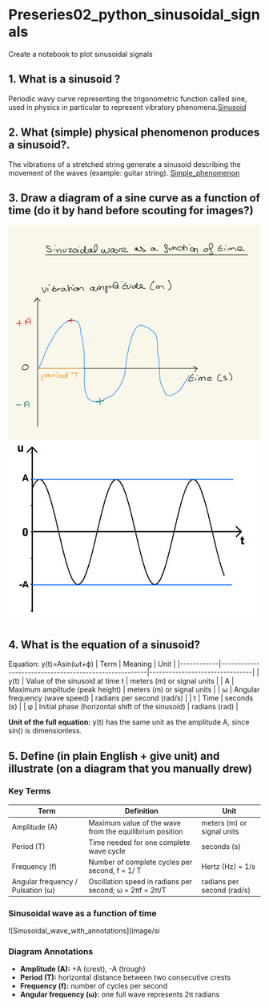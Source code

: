 # Preseries02_python_sinusoidal_signals
 Create a notebook to plot sinusoidal signals

## 1. What is a sinusoid ?
 Periodic wavy curve representing the trigonometric function called sine, used in physics in particular to represent vibratory phenomena.[Sinusoid](https://www.cnrtl.fr/lexicographie/sinuso%C3%AFde)


 ## 2. What (simple) physical phenomenon produces a sinusoid?.

The vibrations of a stretched string generate a sinusoid describing the movement of the waves (example: guitar string).
[Simple_phenomenon](https://moodle.luniversitenumerique.fr/course/view.php?id=171)

## 3. Draw a diagram of a sine curve as a function of time (do it by hand before scouting for images?)
![Sinusoidal_wave](image/Sinusoidal_wave.jpeg)
![Sinusoidal_wave_web](image/sinusoidal_wave_web.jpg)

## 4. What is the equation of a sinusoid?
Equation: y(t)=Asin(ωt+ϕ)
| Term       | Meaning                                               | Unit                           |
|------------|-------------------------------------------------------|--------------------------------|
| y(t)       | Value of the sinusoid at time t                      | meters (m) or signal units     |
| A          | Maximum amplitude (peak height)                      | meters (m) or signal units     |
| ω          | Angular frequency (wave speed)                       | radians per second (rad/s)     |
| t          | Time                                                  | seconds (s)                    |
| φ          | Initial phase (horizontal shift of the sinusoid)    | radians (rad)                  |

**Unit of the full equation:** y(t) has the same unit as the amplitude A, since sin() is dimensionless.

## 5. Define (in plain English + give unit) and illustrate (on a diagram that you manually drew)

### Key Terms

| Term        | Definition                                                       | Unit                         |
|------------|------------------------------------------------------------------|-------------------------------|
| Amplitude (A) | Maximum value of the wave from the equilibrium position        | meters (m) or signal units   |
| Period (T)    | Time needed for one complete wave cycle                         | seconds (s)                  |
| Frequency (f) | Number of complete cycles per second, f = 1/ T                           | Hertz (Hz) = 1/s           |
| Angular frequency / Pulsation (ω) | Oscillation speed in radians per second; ω = 2πf = 2π/T | radians per second (rad/s) |

### Sinusoidal wave as a function of time
![Sinusoidal_wave_with_annotations](image/si


### Diagram Annotations
- **Amplitude (A):** +A (crest), -A (trough)  
- **Period (T):** horizontal distance between two consecutive crests  
- **Frequency (f):** number of cycles per second  
- **Angular frequency (ω):** one full wave represents 2π radians




